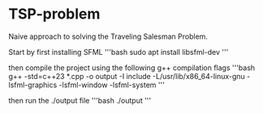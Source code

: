 # TSP-problem

Naive approach to solving the Traveling Salesman Problem.

Start by first installing SFML
'''bash
sudo apt install libsfml-dev
'''

then compile the project using the following g++ compilation flags
'''bash
g++ -std=c++23 *.cpp -o output -I include -L/usr/lib/x86_64-linux-gnu -lsfml-graphics -lsfml-window -lsfml-system
'''

then run the ./output file
'''bash
./output
'''